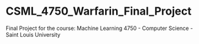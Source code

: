 # CSML_4750_Warfarin_Final_Project
Final Project for the course: Machine Learning 4750 - Computer Science - Saint Louis University
